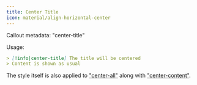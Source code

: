 ```yaml
---
title: Center Title
icon: material/align-horizontal-center
---
```


Callout metadata: "center-title"

Usage:
```md
> [!info|center-title] The title will be centered
> Content is shown as usual
```

The style itself is also applied to ["center-all"](../combined-styling/page-13.md) along with ["center-content"](../content-styling/page-3.md).